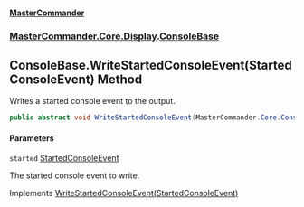 #### [MasterCommander](MasterCommander.md 'MasterCommander')
### [MasterCommander.Core.Display](MasterCommander.md#MasterCommander.Core.Display 'MasterCommander.Core.Display').[ConsoleBase](ConsoleBase.md 'MasterCommander.Core.Display.ConsoleBase')

## ConsoleBase.WriteStartedConsoleEvent(StartedConsoleEvent) Method

Writes a started console event to the output.

```csharp
public abstract void WriteStartedConsoleEvent(MasterCommander.Core.ConsoleEvents.StartedConsoleEvent started);
```
#### Parameters

<a name='MasterCommander.Core.Display.ConsoleBase.WriteStartedConsoleEvent(MasterCommander.Core.ConsoleEvents.StartedConsoleEvent).started'></a>

`started` [StartedConsoleEvent](StartedConsoleEvent.md 'MasterCommander.Core.ConsoleEvents.StartedConsoleEvent')

The started console event to write.

Implements [WriteStartedConsoleEvent(StartedConsoleEvent)](IConsole.WriteStartedConsoleEvent(StartedConsoleEvent).md 'MasterCommander.Core.Display.IConsole.WriteStartedConsoleEvent(MasterCommander.Core.ConsoleEvents.StartedConsoleEvent)')